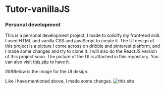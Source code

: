 # Tutor-vanillaJS

### Personal development
This is a personal development project, I made to solidify my front-end skill. I used HTML and vanilla CSS and javaScript to create it. The UI design of this project is a picture I come across on dribble and pinterest platform, and I made some changes and try to clone it.
I will also do the ReactJS version of this project soon.
The picture of the UI is attached in this repository.
You can also visit [this site](https://cdn.dribbble.com/userupload/7232751/file/original-67024e43eefa0d4208a2dea386d46201.png?resize=1024x1952) to have it.

###Below is the image for the UI design.

Like i have mentioned above, I made some changes.
![this site](https://cdn.dribbble.com/userupload/7232751/file/original-67024e43eefa0d4208a2dea386d46201.png?resize=1024x1952)
